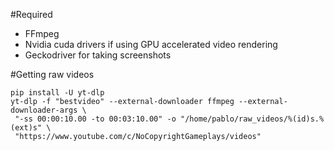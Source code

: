 #Required 

 * FFmpeg
 * Nvidia cuda drivers if using GPU accelerated video rendering
 * Geckodriver for taking screenshots


#Getting raw videos

```
pip install -U yt-dlp
yt-dlp -f "bestvideo" --external-downloader ffmpeg --external-downloader-args \
 "-ss 00:00:10.00 -to 00:03:10.00" -o "/home/pablo/raw_videos/%(id)s.%(ext)s" \
 "https://www.youtube.com/c/NoCopyrightGameplays/videos"
```

